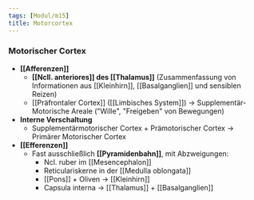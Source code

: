```yaml
---
tags: [Modul/m15]
title: Motorcortex
---
```

### Motorischer Cortex
- **[[Afferenzen]]**
	- **[[Ncll. anteriores]] des [[Thalamus]]** (Zusammenfassung von Informationen aus [[Kleinhirn]], [[Basalganglien]] und sensiblen Reizen)
	- [[Präfrontaler Cortex]] ([[Limbisches System]]) → Supplementär-Motorische Areale ("Wille", "Freigeben" von Bewegungen)
- **Interne Verschaltung**
	- Supplementärmotorischer Cortex + Prämotorischer Cortex → Primärer Motorischer Cortex
- **[[Efferenzen]]**
	- Fast ausschließlich **[[Pyramidenbahn]]**, mit Abzweigungen:
		- Ncl. ruber im [[Mesencephalon]]
		- Reticulariskerne in der [[Medulla oblongata]]
		- [[Pons]] + Oliven → [[Kleinhirn]]
		- Capsula interna → [[Thalamus]] + [[Basalganglien]]